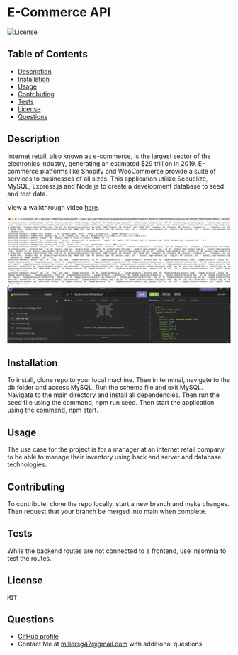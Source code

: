 # E-Commerce API

[![License](https://img.shields.io/badge/License-MIT-yellow.svg)](https://opensource.org/licenses/MIT)

## Table of Contents

- [Description](#description)
- [Installation](#installation)
- [Usage](#usage)
- [Contributing](#contributing)
- [Tests](#tests)
- [License](#license)
- [Questions](#questions)

## Description

Internet retail, also known as e-commerce, is the largest sector of the electronics industry, generating an estimated $29 trillion in 2019. E-commerce platforms like Shopify and WooCommerce provide a suite of services to businesses of all sizes. This application utilize Sequelize, MySQL, Express.js and Node.js to create a development database to seed and test data.

View a walkthrough video [here](https://www.youtube.com/watch?v=5GvSJ9riS0Q).

![command line showing the execution of different routes in the application on top half. Bottom half shows insomnia testing the get tag by id route](./assets/E-commerce_API.png)

## Installation

To install, clone repo to your local machine. Then in terminal, navigate to the db folder and access MySQL. Run the schema file and exit MySQL. Navigate to the main directory and install all dependencies. Then run the seed file using the command, npm run seed. Then start the application using the command, npm start.

## Usage

The use case for the project is for a manager at an internet retail company to be able to manage their inventory using back end server and database technologies.

## Contributing

To contribute, clone the repo locally, start a new branch and make changes. Then request that your branch be merged into main when complete.

## Tests

While the backend routes are not connected to a frontend, use Insomnia to test the routes.

## License

    MIT

## Questions

- [GitHub profile](https://github.com/millersg47)
- Contact Me at millersg47@gmail.com with additional questions
